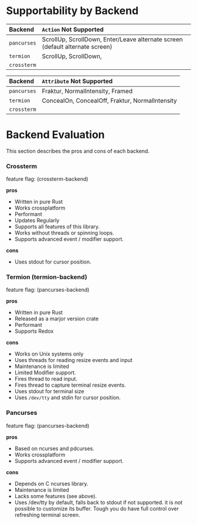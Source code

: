 # Supportability by Backend

| Backend | `Action` Not Supported |
| :------ | :------ |
| `pancurses` | ScrollUp, ScrollDown, Enter/Leave alternate screen (default alternate screen) |
| `termion` | ScrollUp, ScrollDown,  |
| `crossterm` |       |


| Backend | `Attribute` Not Supported |
| :------ | :------ |
| `pancurses` | Fraktur, NormalIntensity, Framed |
| `termion` | ConcealOn, ConcealOff, Fraktur, NormalIntensity |
| `crossterm` |      | 

# Backend Evaluation

This section describes the pros and cons of each backend. 


### Crossterm

feature flag: (crossterm-backend)

**pros**
- Written in pure Rust
- Works crossplatform
- Performant
- Updates Regularly
- Supports all features of this library.
- Works without threads or spinning loops.
- Supports advanced event / modifier support.

**cons**
- Uses stdout for cursor position.

### Termion (termion-backend)

feature flag: (pancurses-backend)

**pros**
- Written in pure Rust
- Released as a marjor version crate
- Performant
- Supports Redox

**cons**
- Works on Unix systems only
- Uses threads for reading resize events and input
- Maintenance is limited
- Limited Modifier support.
- Fires thread to read input.
- Fires thread to capture terminal resize events.
- Uses stdout for terminal size 
- Uses `/dev/tty` and stdin for cursor position.

### Pancurses

feature flag: (pancurses-backend)

**pros**
- Based on ncurses and pdcurses. 
- Works crossplatform
- Supports advanced event / modifier support.

**cons**
- Depends on C ncurses library.
- Maintenance is limited
- Lacks some features (see above).
- Uses /dev/tty by default, falls back to stdout if not supported.
it is not possible to customize its buffer. Tough you do have full control over refreshing terminal screen.